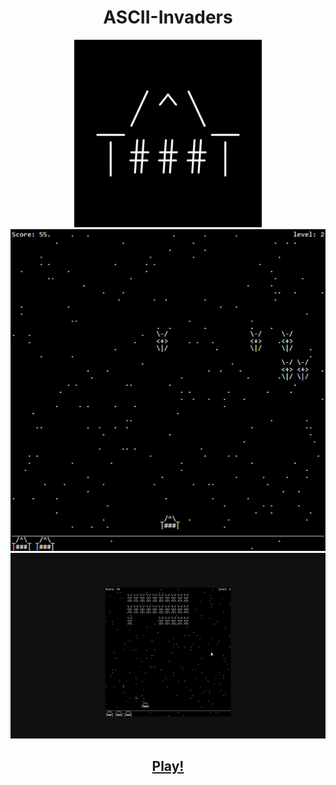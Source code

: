<h1 align='center' >ASCII-Invaders</h1>

<div align='center'>

  <img src='logo.gif' />
  <img src='print.png' />
  <img src='animation.gif' />

<h2><a target='_blank' href='https://alex5ander.itch.io/ascii-invaders' >
Play!</a></h2>

</div>
